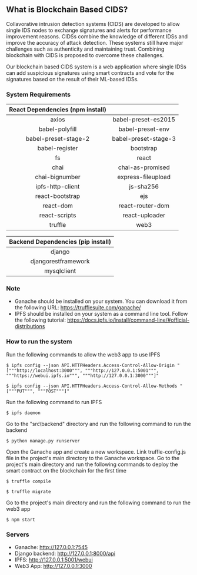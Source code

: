 ## What is Blockchain Based CIDS?

Collavorative intrusion detection systems (CIDS) are developed to allow single IDS nodes to exchange signatures and alerts for performance improvement reasons. CIDSs combine the knowledge of different IDSs and improve the accuracy of attack detection. These systems still have major challenges such as authenticity and maintaining trust. Combining blockchain with CIDS is proposed to overcome these challenges. 

Our blockchain based CIDS system is a web application where single IDSs can add suspicious signatures using smart contracts and vote for the signatures based on the result of their ML-based IDSs.

### System Requirements


| React Dependencies (npm install)  |  |
| :---: | :---: |
axios | babel-preset-es2015
babel-polyfill  | babel-preset-env
babel-preset-stage-2 | babel-preset-stage-3 
babel-register | bootstrap 
fs | react
chai | chai-as-promised 
chai-bignumber | express-fileupload
ipfs-http-client | js-sha256
react-bootstrap | ejs 
react-dom | react-router-dom 
react-scripts | react-uploader
truffle | web3 

| Backend Dependencies (pip install)  |  
| :---: | 
| django |
| djangorestframework |
| mysqlclient |


### Note
* Ganache should be installed on your system. You can download it from the following URL: https://trufflesuite.com/ganache/
* IPFS should be installed on your system as a command line tool. Follow the following tutorial: https://docs.ipfs.io/install/command-line/#official-distributions




### How to run the system

Run the following commands to allow the web3 app to use IPFS

```
$ ipfs config --json API.HTTPHeaders.Access-Control-Allow-Origin "["""http://localhost:3000""", """http://127.0.0.1:5001""", """https://webui.ipfs.io""", """http://127.0.0.1:3000"""]"
```

```
$ ipfs config --json API.HTTPHeaders.Access-Control-Allow-Methods "["""PUT""", """POST"""]"   
```

Run the following command to run IPFS

```
$ ipfs daemon
```

Go to the "src\backend" directory and run the following command to run the backend
```
$ python manage.py runserver
```
Open the Ganache app and create a new workspace. Link truffle-config.js file in the project's main directory to the Ganache workspace.
Go to the project's main directory and run the following commands to deploy the smart contract on the blockchain for the first time
```
$ truffle compile
```
```
$ truffle migrate
```
Go to the project's main directory and run the following command to run the web3 app
```
$ npm start
```


### Servers
* Ganache: http://127.0.0.1:7545
* Django backend: http://127.0.0.1:8000/api
* IPFS: http://127.0.0.1:5001/webui
* Web3 App: http://127.0.0.1:3000
